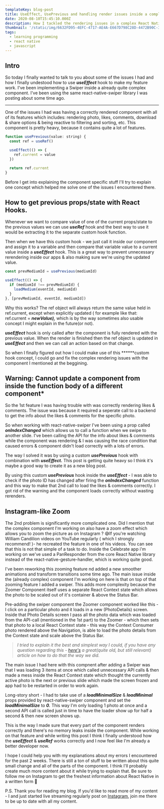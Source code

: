 ```yaml
---
templateKey: blog-post
title: UseEffect, UsePrevious and handling render issues inside a complex React Native Swiper Component.
date: 2020-08-10T15:45:10.000Z
description: How I tackled the rendering issues in a complex React Native component.
thumbnail: '/static/img/6632FD95-4EFC-4717-AE4A-E667D798C28D-4472B90C-3A34-4524-9985-C6BA671B3753.JPG'
tags:
  - learning programming
  - react native
  - javascript
---
```


## **Intro**

So today I finally wanted to talk to you about some of the issues I had and how I finally undestood how to use **_useEffect_** hook to make my feature work. I've been implementing a Swiper inside a already quite complex component. I've been using the same react-native-swiper library I was posting about some time ago.

---

One of the issues I had was having a correctly rendered component with all of its features which includes: rendering photo, likes, comments, download & share options & being reactive to filtering and sorting, etc. This component is pretty heavy, because it contains quite a lot of features.

```javascript
function usePrevious(value: string) {
  const ref = useRef()

  useEffect(() => {
    ref.current = value
  })

  return ref.current
}
```

Before I get into explaining the component specific stuff I'll try to explain one concept which helped me solve one of the issues I encountered there.

## **How to get previous props/state with React Hooks**.

Whenever we want to compare value of one of the current props/state to the previous values we can use **_useRef_** hook and the best way to use it would be extracting it to the separate custom hook function.

Then when we have this custom hook - we just call it inside our component and assign it to a variable and then compare that variable value to a current value inside a **_useEffect_** hook. This is a great way to prevent unnecessary rerendering inside our apps & also making sure we're using the updated value.

```javascript
const prevMediumId = usePrevious(mediumId)

useEffect(() => {
  if (mediumId !== prevMediumId) {
    loadMedium(eventId, mediumId)
  }
}, [prevMediumId, eventId, mediumId])
```

Why this works? The ref object will always return the same value held in ref.current, except when explicitly updated ( for example like that: ref.current = **_newValue),_** which is by the way sometimes also usable concept I might explain in the future(or not).

**_useEffect_** hook is only called after the component is fully rendered with the previous value. When the render is finished then the ref object is updated in **_useEffect_** and then we can call an action based on that change.

So when I finally figured out how I could make use of this **\*\***custom hook concept, I could go and fix the complex rendering issues with the component I mentioned at the beggining.

## **Warning: Cannot update a component from inside the function body of a different component\***

So the 1st feature I was having trouble with was correctly rendering likes & comments. The issue was because it required a seperate call to a backend to get the info about the likes & comments for the specific photo.

So when working with react-native-swiper I've been using a prop called **_onIndexChanged_** which allows us to call a function when we swipe to another slide. I've been calling the API for the info about likes & comments while the component was rendering & I was causing the race condition that caused errors & component didn't load correctly with a lots of errors.

The way I solved it was by using a custom **_usePrevious_** hook with combination with **_useEffect._**
This post is getting quite heavy so I think it's maybe a good way to create it as a new blog post.

By using this custom **_usePrevious_** hook inside the **_useEffect_** - I was able to check if the photo ID has changed after firing the **_onIndexChanged_** function and this way to make that 2nd call to load the likes & comments correctly. I got rid of the warning and the component loads correctly without wasting rerenders.

## **Instagram-like Zoom**

The 2nd problem is significantly more complicated one. Did I mention that the complex component I'm working on also have a zoom effect which allows you to zoom the picture as on Instagram ? 😅If you're watching William Candilion videos on YouTube regularly ( which I strongly recommend! )- he recreated the feature in one of his videos. You can see that this is not that simple of a task to do.
Inside the Celebrate app i'm working on we've used a PanResponder from the core React Native library instead of the react-native-gesture-handler, which is working quite good.

I've been reworking this zooming feature nd added a new smoother animations and transform transitions some time ago. The main issue inside the (already complex) component I'm working on here is that on top of that zooming feature I added a swiper. This adds more complexity because the Zoomer Component itself uses a separate React Context state which allows the photo to be scaled out of it's container & above the Status Bar.

Pre-adding the swiper component the Zoomer component worked like this - I click on a particular photo and it loads in a new (PhotoDetails) screen. Inside that Photo Details screen I pass all the photo data which was loaded from the API-call (mentioned in the 1st part) to the Zoomer - which then sets that photo to a local React Context state - this way the Context Consumer photo rendered above the Navigation, is able to load the photo details from the Context state and scale above the Status Bar.

> _I tried to explain it the best and simplest way I could, if you have any question regarding this - [here's](https://medium.com/@audytanudjaja/react-native-ui-challenge-building-instagram-zoom-draggable-photo-9127413b1d29) a great(quite old, but still relevant) article on how to do that the way we did._

The main issue I had here with this compnent after adding a Swiper was that I was loading 3 items at once which called unnecessary API calls & then made a mess inside the React Context state which thought the currently active photo is the next or previous slide which made the screen frozen and app had to be restarted in order to work again.

Long-story short - I had to take use of a **_loadMinimalSize_** & **_loadMinimal_** props provided by react-native-swiper component and set the **_loadMinimalSize_** to **_0._** This way I'm only loading 1 photo at once and a second API call is called just in time to have the loader show up for half a second & then new screen shows up.

This is the way I made sure that every part of the component renders correctly and there's no memory leaks inside the component. While working on that feature and while writing this post I think I finally understood how the **_useEffect_** & **_useRef_** works correctly and I now feel like I'm already a better developer now.

I hope I could help you with my explanations about my errors I encountered for the past 2 weeks. There is still a ton of stuff to be written about this quite small change and all of the parts of the component. I think I'll probably create much more content about it while trying to explain that. Be sure to follow me on Instagram to get the freshest information about React Native in a written form 🙂

P.S. Thank you for reading my blog. If you'd like to read more of my content - I and just started live streaming regularly post on [Instagram](https://www.instagram.com/selfmadedeveloper/), join me there to be up to date with all my content.
